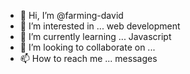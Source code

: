 - 👋 Hi, I’m @farming-david
- 👀 I’m interested in ... web development
- 🌱 I’m currently learning ... Javascript
- 💞️ I’m looking to collaborate on ...
- 📫 How to reach me ... messages

<!---
farming-david/farming-david is a ✨ special ✨ repository because its `README.md` (this file) appears on your GitHub profile.
You can click the Preview link to take a look at your changes.
--->
